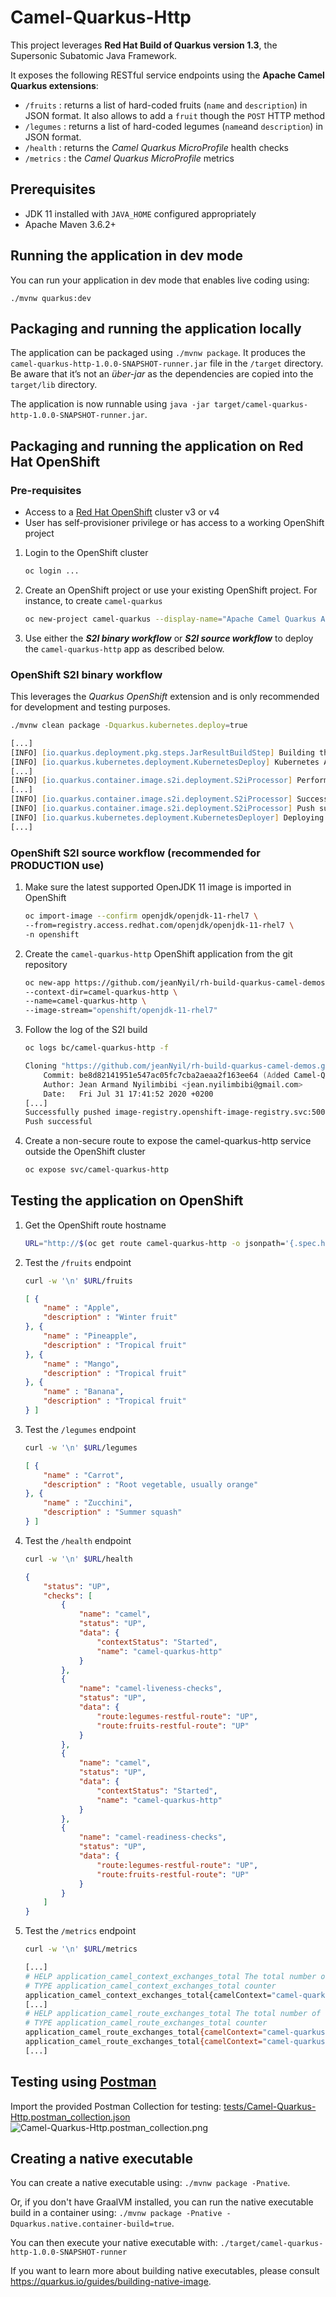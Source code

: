 # Camel-Quarkus-Http

This project leverages **Red Hat Build of Quarkus version 1.3**, the Supersonic Subatomic Java Framework.

It exposes the following RESTful service endpoints  using the **Apache Camel Quarkus extensions**: 
- `/fruits` : returns a list of hard-coded fruits (`name` and `description`) in JSON format. It also allows to add a `fruit` though the `POST` HTTP method
- `/legumes` : returns a list of hard-coded legumes (`name`and `description`) in JSON format.
- `/health` : returns the _Camel Quarkus MicroProfile_ health checks
- `/metrics` : the _Camel Quarkus MicroProfile_ metrics 

## Prerequisites
- JDK 11 installed with `JAVA_HOME` configured appropriately
- Apache Maven 3.6.2+

## Running the application in dev mode

You can run your application in dev mode that enables live coding using:
```
./mvnw quarkus:dev
```

## Packaging and running the application locally

The application can be packaged using `./mvnw package`.
It produces the `camel-quarkus-http-1.0.0-SNAPSHOT-runner.jar` file in the `/target` directory.
Be aware that it’s not an _über-jar_ as the dependencies are copied into the `target/lib` directory.

The application is now runnable using `java -jar target/camel-quarkus-http-1.0.0-SNAPSHOT-runner.jar`.

## Packaging and running the application on Red Hat OpenShift

### Pre-requisites
- Access to a [Red Hat OpenShift](https://access.redhat.com/documentation/en-us/openshift_container_platform) cluster v3 or v4
- User has self-provisioner privilege or has access to a working OpenShift project

1. Login to the OpenShift cluster
    ```zsh
    oc login ...
    ```
2. Create an OpenShift project or use your existing OpenShift project. For instance, to create `camel-quarkus`
    ```zsh
    oc new-project camel-quarkus --display-name="Apache Camel Quarkus Apps"
    ```
3. Use either the _**S2I binary workflow**_ or _**S2I source workflow**_ to deploy the `camel-quarkus-http` app as described below.

### OpenShift S2I binary workflow 

This leverages the _Quarkus OpenShift_ extension and is only recommended for development and testing purposes.

```zsh
./mvnw clean package -Dquarkus.kubernetes.deploy=true
```
```zsh
[...]
[INFO] [io.quarkus.deployment.pkg.steps.JarResultBuildStep] Building thin jar: /Users/jeannyil/Workdata/myGit/Quarkus/rh-build-quarkus-camel-demos/camel-quarkus-http/target/camel-quarkus-http-1.0.0-SNAPSHOT-runner.jar
[INFO] [io.quarkus.kubernetes.deployment.KubernetesDeploy] Kubernetes API Server at 'https://api.cluster-fc38.sandbox840.opentlc.com:6443/' successfully contacted.
[...]
[INFO] [io.quarkus.container.image.s2i.deployment.S2iProcessor] Performing s2i binary build with jar on server: https://api.cluster-fc38.sandbox840.opentlc.com:6443/ in namespace:camel-quarkus.
[...]
[INFO] [io.quarkus.container.image.s2i.deployment.S2iProcessor] Successfully pushed image-registry.openshift-image-registry.svc:5000/camel-quarkus/camel-quarkus-http@sha256:3b09519ea46094a6e5c9381e67956cb64697e0151efe1c64fda89b2756f14386
[INFO] [io.quarkus.container.image.s2i.deployment.S2iProcessor] Push successful
[INFO] [io.quarkus.kubernetes.deployment.KubernetesDeployer] Deploying to openshift server: https://api.cluster-fc38.sandbox840.opentlc.com:6443/ in namespace: camel-quarkus.
[...]
```

### OpenShift S2I source workflow (recommended for PRODUCTION use)

1. Make sure the latest supported OpenJDK 11 image is imported in OpenShift
    ```zsh
    oc import-image --confirm openjdk/openjdk-11-rhel7 \
    --from=registry.access.redhat.com/openjdk/openjdk-11-rhel7 \
    -n openshift
    ```
2. Create the `camel-quarkus-http` OpenShift application from the git repository
    ```zsh
    oc new-app https://github.com/jeanNyil/rh-build-quarkus-camel-demos.git \
    --context-dir=camel-quarkus-http \
    --name=camel-quarkus-http \
    --image-stream="openshift/openjdk-11-rhel7"
    ```
3. Follow the log of the S2I build
    ```zsh
    oc logs bc/camel-quarkus-http -f
    ```
    ```zsh
    Cloning "https://github.com/jeanNyil/rh-build-quarkus-camel-demos.git" ...
        Commit: be8d82141951e547ac05fc7cba2aeaa2f163ee64 (Added Camel-Quarkus-Http demo project)
        Author: Jean Armand Nyilimbibi <jean.nyilimbibi@gmail.com>
        Date:   Fri Jul 31 17:41:52 2020 +0200
    [...]
    Successfully pushed image-registry.openshift-image-registry.svc:5000/camel-quarkus/camel-quarkus-http@sha256:1d551cc7a9d2aeab55ae202eaef1cc5f39843f72d08939a9e692783670766d33
    Push successful
    ```
4. Create a non-secure route to expose the camel-quarkus-http service outside the OpenShift cluster
    ```zsh
    oc expose svc/camel-quarkus-http
    ```

## Testing the application on OpenShift

1. Get the OpenShift route hostname
    ```zsh
    URL="http://$(oc get route camel-quarkus-http -o jsonpath='{.spec.host}')"
    ```
2. Test the `/fruits` endpoint
    ```zsh
    curl -w '\n' $URL/fruits
    ```
    ```json
    [ {
        "name" : "Apple",
        "description" : "Winter fruit"
    }, {
        "name" : "Pineapple",
        "description" : "Tropical fruit"
    }, {
        "name" : "Mango",
        "description" : "Tropical fruit"
    }, {
        "name" : "Banana",
        "description" : "Tropical fruit"
    } ]
    ```
3. Test the `/legumes` endpoint
    ```zsh
    curl -w '\n' $URL/legumes
    ```
    ```json
    [ {
        "name" : "Carrot",
        "description" : "Root vegetable, usually orange"
    }, {
        "name" : "Zucchini",
        "description" : "Summer squash"
    } ]
    ```
4. Test the `/health` endpoint
    ```zsh
    curl -w '\n' $URL/health
    ```
    ```json
    {
        "status": "UP",
        "checks": [
            {
                "name": "camel",
                "status": "UP",
                "data": {
                    "contextStatus": "Started",
                    "name": "camel-quarkus-http"
                }
            },
            {
                "name": "camel-liveness-checks",
                "status": "UP",
                "data": {
                    "route:legumes-restful-route": "UP",
                    "route:fruits-restful-route": "UP"
                }
            },
            {
                "name": "camel",
                "status": "UP",
                "data": {
                    "contextStatus": "Started",
                    "name": "camel-quarkus-http"
                }
            },
            {
                "name": "camel-readiness-checks",
                "status": "UP",
                "data": {
                    "route:legumes-restful-route": "UP",
                    "route:fruits-restful-route": "UP"
                }
            }
        ]
    }
    ```
5. Test the `/metrics` endpoint
    ```zsh
    curl -w '\n' $URL/metrics
    ```
    ```zsh
    [...]
    # HELP application_camel_context_exchanges_total The total number of exchanges for a route or Camel Context
    # TYPE application_camel_context_exchanges_total counter
    application_camel_context_exchanges_total{camelContext="camel-quarkus-http"} 9.0
    [...]
    # HELP application_camel_route_exchanges_total The total number of exchanges for a route or Camel Context
    # TYPE application_camel_route_exchanges_total counter
    application_camel_route_exchanges_total{camelContext="camel-quarkus-http",routeId="fruits-restful-route"} 7.0
    application_camel_route_exchanges_total{camelContext="camel-quarkus-http",routeId="legumes-restful-route"} 2.0
    [...]
    ```

## Testing using [Postman](https://www.postman.com/)

Import the provided Postman Collection for testing: [tests/Camel-Quarkus-Http.postman_collection.json](./tests/Camel-Quarkus-Http.postman_collection.json) 
![Camel-Quarkus-Http.postman_collection.png](../_images/Camel-Quarkus-Http.postman_collection.png)

## Creating a native executable

You can create a native executable using: `./mvnw package -Pnative`.

Or, if you don't have GraalVM installed, you can run the native executable build in a container using: `./mvnw package -Pnative -Dquarkus.native.container-build=true`.

You can then execute your native executable with: `./target/camel-quarkus-http-1.0.0-SNAPSHOT-runner`

If you want to learn more about building native executables, please consult https://quarkus.io/guides/building-native-image.